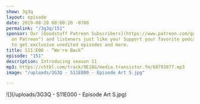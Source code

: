 ```yaml
---
show: 3g3q
layout: episode
date: 2019-08-20 00:00:20 -0700
permalink: "/3g3q/151"
sponsor: Our [Goodstuff Patreon Subscribers](https://www.patreon.com/goodstuff "Goodstuff
  on Patreon") and listeners just like you! Support your favorite podcasts directly
  to get exclusive unedited episodes and more.
title: S11:E00 - “We're Back”
episode: "151"
description: Introducing season 11
mp3: https://chtbl.com/track/9E18G/media.transistor.fm/68793877.mp3
image: "/uploads/3G3Q - S11E000 - Episode Art S.jpg"

---
```

![](/uploads/3G3Q - S11E000 - Episode Art S.jpg)